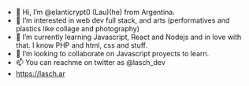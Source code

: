 - 👋 Hi, I’m @elanticrypt0 (Lau)(he) from Argentina.
- 👀 I’m interested in web dev full stack, and arts (performatives and plastics like collage and photography)
- 🌱 I’m currently learning Javascript, React and Nodejs and in love with that. I know PHP and html, css and stuff.
- 💞️ I’m looking to collaborate on Javascript proyects to learn.
- 📫 You can reachme on twitter as @lasch_dev
- https://lasch.ar

<!---
elanticrypt0/elanticrypt0 is a ✨ special ✨ repository because its `README.md` (this file) appears on your GitHub profile.
You can click the Preview link to take a look at your changes.
--->
